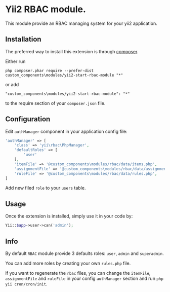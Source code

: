 Yii2 RBAC module.
==================
This module provide an RBAC managing system for your yii2 application.

Installation
------------

The preferred way to install this extension is through [composer](http://getcomposer.org/download/).

Either run

```
php composer.phar require --prefer-dist custom_components\modules/yii2-start-rbac-module "*"
```

or add

```
"custom_components\modules/yii2-start-rbac-module": "*"
```

to the require section of your `composer.json` file.

Configuration
-------------

Edit `authManager` component in your application config file:

```php
'authManager' => [
    'class' => 'yii\rbac\PhpManager',
    'defaultRoles' => [
        'user'
    ],
    'itemFile' => '@custom_components\modules/rbac/data/items.php',
    'assignmentFile' => '@custom_components\modules/rbac/data/assignments.php',
    'ruleFile' => '@custom_components\modules/rbac/data/rules.php',
]
```

Add new filed `role` to your `users` table.

Usage
-----

Once the extension is installed, simply use it in your code by:

```php
Yii::$app->user->can('admin');
```

Info
----

By default `RBAC` module provide 3 defaults roles: `user`, `admin` and `superadmin`.

You can add more roles by creating your own `rules.php` file.

If you want to regenerate the `rbac` files, you can change the `itemFile`, `assignmentFile` and `ruleFile` in your config `authManager` section and run `php yii cron/cron/init`.